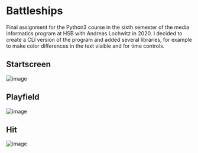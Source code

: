 # Battleships
Final assignment for the Python3 course in the sixth semester of the media informatics program at HSB with Andreas Lochwitz in 2020.
I decided to create a CLI version of the program and added several libraries, for example to make color differences in the text visible and for time controls.

## Startscreen
![image](https://user-images.githubusercontent.com/38915700/126866056-18597047-b37b-4e73-8d2d-578779453a57.png)

## Playfield
![image](https://user-images.githubusercontent.com/38915700/126866078-dc59e132-bc32-46cf-a5a7-1dfafa7775d6.png)

## Hit
![image](https://user-images.githubusercontent.com/38915700/126866112-3eee9e47-71d7-420f-9e62-cbdba2aff306.png)
